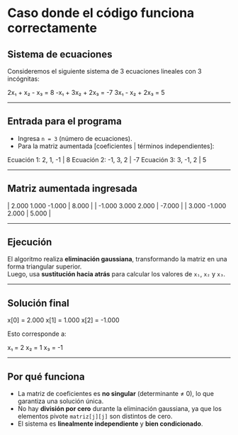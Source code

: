 # Caso donde el código funciona correctamente

## Sistema de ecuaciones

Consideremos el siguiente sistema de 3 ecuaciones lineales con 3 incógnitas:

2x₁ + x₂ - x₃ = 8 -x₁ + 3x₂ + 2x₃ = -7 3x₁ - x₂ + 2x₃ = 5


---

## Entrada para el programa

- Ingresa `n = 3` (número de ecuaciones).
- Para la matriz aumentada \[coeficientes | términos independientes\]:

Ecuación 1:   2,  1, -1  |   8
Ecuación 2:  -1,  3,  2  |  -7
Ecuación 3:   3, -1,  2  |   5


---

## Matriz aumentada ingresada

|   2.000    1.000   -1.000  |   8.000 |
|  -1.000    3.000    2.000  |  -7.000 |
|   3.000   -1.000    2.000  |   5.000 |


---

## Ejecución

El algoritmo realiza **eliminación gaussiana**, transformando la matriz en una forma triangular superior.  
Luego, usa **sustitución hacia atrás** para calcular los valores de `x₁`, `x₂` y `x₃`.

---

## Solución final

x[0] = 2.000
x[1] = 1.000
x[2] = -1.000


Esto corresponde a:

x₁ = 2
x₂ = 1
x₃ = -1

---

## Por qué funciona

- La matriz de coeficientes es **no singular** (determinante ≠ 0), lo que garantiza una solución única.
- No hay **división por cero** durante la eliminación gaussiana, ya que los elementos pivote `matriz[j][j]` son distintos de cero.
- El sistema es **linealmente independiente** y **bien condicionado**.
